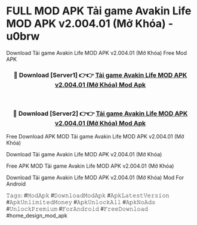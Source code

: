 # FULL MOD APK Tải game Avakin Life MOD APK v2.004.01 (Mở Khóa) - u0brw
Download Tải game Avakin Life MOD APK v2.004.01 (Mở Khóa) Free Mod APK

<div align="center">
<h3>🔴 Download [Server1] 👉👉 <a href="https://apk-comot.site?title=Tải_game_Avakin_Life_MOD_APK_v2.004.01_(Mở_Khóa)">Tải game Avakin Life MOD APK v2.004.01 (Mở Khóa) Mod Apk</a></h3><br>

<h3>🔴 Download [Server2] 👉👉 <a href="https://apk-comot.site?title=Tải_game_Avakin_Life_MOD_APK_v2.004.01_(Mở_Khóa)">Tải game Avakin Life MOD APK v2.004.01 (Mở Khóa) Mod Apk</a></h3>
</div>


Free Download APK MOD Tải game Avakin Life MOD APK v2.004.01 (Mở Khóa)

Download Tải game Avakin Life MOD APK v2.004.01 (Mở Khóa) 

Free APK MOD Tải game Avakin Life MOD APK v2.004.01 (Mở Khóa) 

Download Tải game Avakin Life MOD APK v2.004.01 (Mở Khóa) Mod For Android

𝚃𝚊𝚐𝚜: #𝙼𝚘𝚍𝙰𝚙𝚔 #𝙳𝚘𝚠𝚗𝚕𝚘𝚊𝚍𝙼𝚘𝚍𝙰𝚙𝚔 #𝙰𝚙𝚔𝙻𝚊𝚝𝚎𝚜𝚝𝚅𝚎𝚛𝚜𝚒𝚘𝚗 #𝙰𝚙𝚔𝚄𝚗𝚕𝚒𝚖𝚒𝚝𝚎𝚍𝙼𝚘𝚗𝚎𝚢 #𝙰𝚙𝚔𝚄𝚗𝚕𝚘𝚌𝚔𝙰𝚕𝚕 #𝙰𝚙𝚔𝙽𝚘𝙰𝚍𝚜 #𝚄𝚗𝚕𝚘𝚌𝚔𝙿𝚛𝚎𝚖𝚒𝚞𝚖 #𝙵𝚘𝚛𝙰𝚗𝚍𝚛𝚘𝚒𝚍 #𝙵𝚛𝚎𝚎𝙳𝚘𝚠𝚗𝚕𝚘𝚊𝚍 #home_design_mod_apk